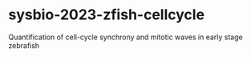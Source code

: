 # sysbio-2023-zfish-cellcycle
Quantification of cell-cycle synchrony and mitotic waves in early stage zebrafish
